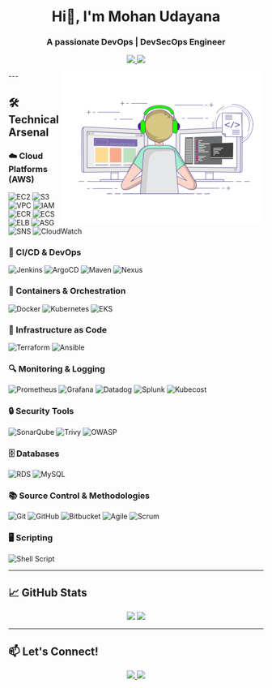 <h1 align="center"> Hi👋, I'm Mohan Udayana</h1>
<h3 align="center">A passionate DevOps | DevSecOps Engineer </h3>
<p align="center">
  <a href="https://www.linkedin.com/in/mohan-udayana/">
    <img src="https://img.shields.io/badge/-CONNECT-blue?style=for-the-badge&logo=linkedin&logoColor=white">
  </a>
  <a href="mailto:mohanudayana@gmail.com">
    <img src="https://img.shields.io/badge/-HIRE%20ME-red?style=for-the-badge&logo=gmail&logoColor=white">
  </a>
</p>
<img align="right" alt="Coding" width="400" src="https://raw.githubusercontent.com/devSouvik/devSouvik/master/gif3.gif">
---

## 🛠️ Technical Arsenal

### ☁️ Cloud Platforms (AWS)
![EC2](https://img.shields.io/badge/EC2-FF9900?style=flat&logo=amazonec2&logoColor=white)
![S3](https://img.shields.io/badge/S3-569A31?style=flat&logo=amazons3&logoColor=white)
![VPC](https://img.shields.io/badge/VPC-FF9900?style=flat&logo=amazonaws&logoColor=white)
![IAM](https://img.shields.io/badge/IAM-232F3E?style=flat&logo=amazonaws&logoColor=white)
![ECR](https://img.shields.io/badge/ECR-FF9900?style=flat&logo=amazonaws&logoColor=white)
![ECS](https://img.shields.io/badge/ECS-FF9900?style=flat&logo=amazonaws&logoColor=white)
![ELB](https://img.shields.io/badge/ELB-FF9900?style=flat&logo=amazonaws&logoColor=white)
![ASG](https://img.shields.io/badge/ASG-FF9900?style=flat&logo=amazonaws&logoColor=white)
![SNS](https://img.shields.io/badge/SNS-FF9900?style=flat&logo=amazonaws&logoColor=white)
![CloudWatch](https://img.shields.io/badge/CloudWatch-FF4D00?style=flat&logo=amazonaws&logoColor=white)

### 🔄 CI/CD & DevOps
![Jenkins](https://img.shields.io/badge/Jenkins-D24939?style=flat&logo=jenkins&logoColor=white)
![ArgoCD](https://img.shields.io/badge/ArgoCD-EF7B4D?style=flat&logo=argo&logoColor=white)
![Maven](https://img.shields.io/badge/Maven-C71A36?style=flat&logo=apachemaven&logoColor=white)
![Nexus](https://img.shields.io/badge/Nexus-68BC71?style=flat&logo=sonatype&logoColor=white)

### 🐳 Containers & Orchestration
![Docker](https://img.shields.io/badge/Docker-2496ED?style=flat&logo=docker&logoColor=white)
![Kubernetes](https://img.shields.io/badge/Kubernetes-326CE5?style=flat&logo=kubernetes&logoColor=white)
![EKS](https://img.shields.io/badge/EKS-FF9900?style=flat&logo=amazonaws&logoColor=white)

### 📜 Infrastructure as Code
![Terraform](https://img.shields.io/badge/Terraform-7B42BC?style=flat&logo=terraform&logoColor=white)
![Ansible](https://img.shields.io/badge/Ansible-EE0000?style=flat&logo=ansible&logoColor=white)

### 🔍 Monitoring & Logging
![Prometheus](https://img.shields.io/badge/Prometheus-E6522C?style=flat&logo=prometheus&logoColor=white)
![Grafana](https://img.shields.io/badge/Grafana-F46800?style=flat&logo=grafana&logoColor=white)
![Datadog](https://img.shields.io/badge/Datadog-632CA6?style=flat&logo=datadog&logoColor=white)
![Splunk](https://img.shields.io/badge/Splunk-000000?style=flat&logo=splunk&logoColor=white)
![Kubecost](https://img.shields.io/badge/Kubecost-3D85C6?style=flat&logoColor=white)

### 🔒 Security Tools
![SonarQube](https://img.shields.io/badge/SonarQube-4E9BCD?style=flat&logo=sonarqube&logoColor=white)
![Trivy](https://img.shields.io/badge/Trivy-1904DA?style=flat&logo=aqua&logoColor=white)
![OWASP](https://img.shields.io/badge/OWASP-000000?style=flat&logo=owasp&logoColor=white)

### 🗄️ Databases
![RDS](https://img.shields.io/badge/RDS-527FFF?style=flat&logo=amazonrds&logoColor=white)
![MySQL](https://img.shields.io/badge/MySQL-4479A1?style=flat&logo=mysql&logoColor=white)

### 📚 Source Control & Methodologies
![Git](https://img.shields.io/badge/Git-F05032?style=flat&logo=git&logoColor=white)
![GitHub](https://img.shields.io/badge/GitHub-181717?style=flat&logo=github&logoColor=white)
![Bitbucket](https://img.shields.io/badge/Bitbucket-0052CC?style=flat&logo=bitbucket&logoColor=white)
![Agile](https://img.shields.io/badge/Agile-0096D6?style=flat&logo=agile&logoColor=white)
![Scrum](https://img.shields.io/badge/Scrum-0096D6?style=flat&logo=scrumalliance&logoColor=white)

### 🖥️ Scripting
![Shell Script](https://img.shields.io/badge/Shell_Script-4EAA25?style=flat&logo=gnubash&logoColor=white)

---

## 📈 GitHub Stats

<p align="center">
  <img src="https://github-readme-stats.vercel.app/api?username=MohanUdayana&show_icons=true&theme=radical" width="48%">
  <img src="https://github-readme-stats.vercel.app/api/top-langs/?username=MohanUdayana&layout=compact&theme=dark" width="48%">
</p>

---

## 📫 Let's Connect!

<p align="center">
  <a href="https://www.linkedin.com/in/mohan-udayana/">
    <img src="https://img.shields.io/badge/LinkedIn-0A66C2?style=for-the-badge&logo=linkedin&logoColor=white">
  </a>
  <a href="mohanudayana@gmail.com">
    <img src="https://img.shields.io/badge/Gmail-EA4335?style=for-the-badge&logo=gmail&logoColor=white">
  </a>
</p>
